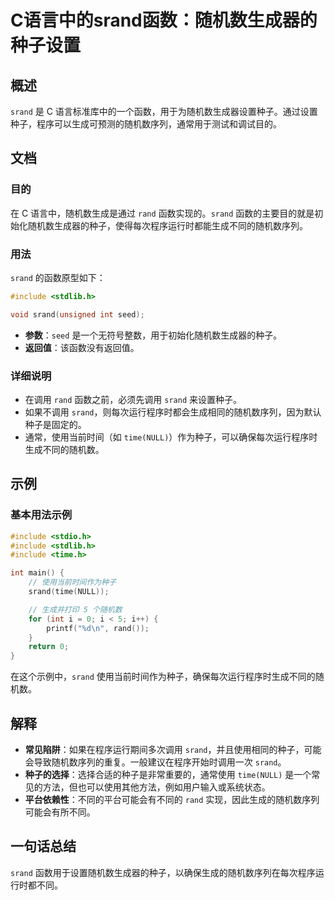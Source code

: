 <!--
Meta Description: # C语言中的srand函数：随机数生成器的种子设置 ## 概述 `srand` 是 C 语言标准库中的一个函数，用于为随机数生成器设置种子。通过设置种子，程序可以生成可预测的随机数序列，通常用于测试和调试目的。 ## 文档 ### 目的 在 C 语言中，随机数生成是通过 `rand` 函数实现的。...
Meta Keywords: srand, rand, include, time, int
-->

# C语言中的srand函数：随机数生成器的种子设置

## 概述
`srand` 是 C 语言标准库中的一个函数，用于为随机数生成器设置种子。通过设置种子，程序可以生成可预测的随机数序列，通常用于测试和调试目的。

## 文档
### 目的
在 C 语言中，随机数生成是通过 `rand` 函数实现的。`srand` 函数的主要目的就是初始化随机数生成器的种子，使得每次程序运行时都能生成不同的随机数序列。

### 用法
`srand` 的函数原型如下：
```c
#include <stdlib.h>

void srand(unsigned int seed);
```
- **参数**：`seed` 是一个无符号整数，用于初始化随机数生成器的种子。
- **返回值**：该函数没有返回值。

### 详细说明
- 在调用 `rand` 函数之前，必须先调用 `srand` 来设置种子。
- 如果不调用 `srand`，则每次运行程序时都会生成相同的随机数序列，因为默认种子是固定的。
- 通常，使用当前时间（如 `time(NULL)`）作为种子，可以确保每次运行程序时生成不同的随机数。

## 示例
### 基本用法示例
```c
#include <stdio.h>
#include <stdlib.h>
#include <time.h>

int main() {
    // 使用当前时间作为种子
    srand(time(NULL));

    // 生成并打印 5 个随机数
    for (int i = 0; i < 5; i++) {
        printf("%d\n", rand());
    }
    return 0;
}
```
在这个示例中，`srand` 使用当前时间作为种子，确保每次运行程序时生成不同的随机数。

## 解释
- **常见陷阱**：如果在程序运行期间多次调用 `srand`，并且使用相同的种子，可能会导致随机数序列的重复。一般建议在程序开始时调用一次 `srand`。
- **种子的选择**：选择合适的种子是非常重要的，通常使用 `time(NULL)` 是一个常见的方法，但也可以使用其他方法，例如用户输入或系统状态。
- **平台依赖性**：不同的平台可能会有不同的 `rand` 实现，因此生成的随机数序列可能会有所不同。

## 一句话总结
`srand` 函数用于设置随机数生成器的种子，以确保生成的随机数序列在每次程序运行时都不同。